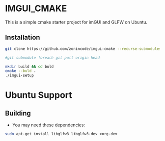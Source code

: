 # IMGUI_CMAKE

This is a simple cmake starter project for imGUI and GLFW on Ubuntu.

## Installation 

```bash 
git clone https://github.com/zonincode/imgui-cmake --recurse-submodules

#git submodule foreach git pull origin head

mkdir build && cd buld
cmake --buld .
./imgui-setup
```

# Ubuntu Support

## Building
* You may need these dependencies:
```bash
sudo apt-get install libglfw3 libglfw3-dev xorg-dev
```